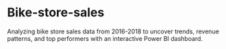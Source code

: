 # Bike-store-sales
Analyzing bike store sales data from 2016-2018 to uncover trends, revenue patterns, and top performers with an interactive Power BI dashboard.
